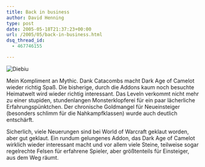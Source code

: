 ```yaml
---
title: Back in business
author: David Henning
type: post
date: 2005-05-18T21:37:23+00:00
url: /2005/05/back-in-business.html
dsq_thread_id:
  - 467746155

---
```

![Diebiu][1]

Mein Kompliment an Mythic. Dank Catacombs macht Dark Age of Camelot wieder richtig Spaß. Die bisherige, durch die Addons kaum noch besuchte Heimatwelt wird wieder richtig interessant. Das Leveln verkommt nicht mehr zu einer stupiden, stundenlangen Monsterklopferei für ein paar lächerliche Erfahrungspünktchen. Der chronische Goldmangel für Neueinsteiger (besonders schlimm für die Nahkampfklassen) wurde auch deutlich entschärft.
  
Sicherlich, viele Neuerungen sind bei World of Warcraft geklaut worden, aber gut geklaut. Ein rundum gelungenes Addon, das Dark Age of Camelot wirklich wieder interessant macht und vor allem viele Steine, teilweise sogar regelrechte Felsen für erfahrene Spieler, aber größtenteils für Einsteiger, aus dem Weg räumt.

 [1]: https://www.madcatswelt.org/images/diebiu.jpg